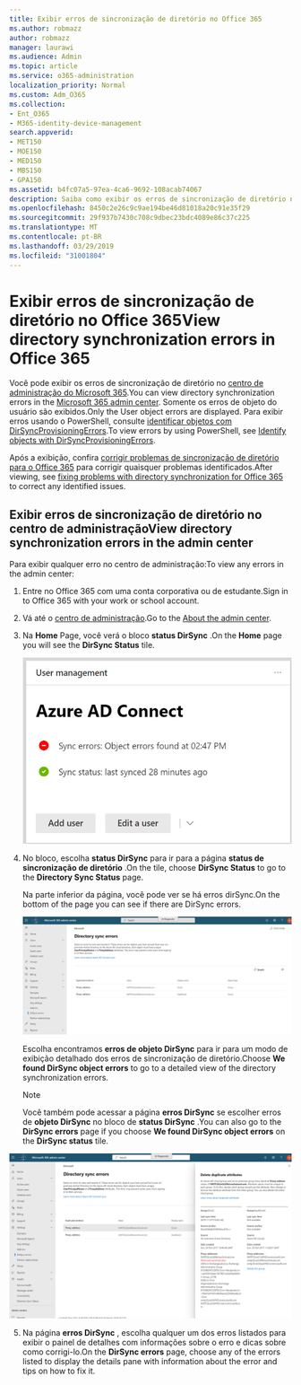 ```yaml
---
title: Exibir erros de sincronização de diretório no Office 365
ms.author: robmazz
author: robmazz
manager: laurawi
ms.audience: Admin
ms.topic: article
ms.service: o365-administration
localization_priority: Normal
ms.custom: Adm_O365
ms.collection:
- Ent_O365
- M365-identity-device-management
search.appverid:
- MET150
- MOE150
- MED150
- MBS150
- GPA150
ms.assetid: b4fc07a5-97ea-4ca6-9692-108acab74067
description: Saiba como exibir os erros de sincronização de diretório no centro de administração do Microsoft 365.
ms.openlocfilehash: 8450c2e26c9c9ae194be46d81018a20c91e35f29
ms.sourcegitcommit: 29f937b7430c708c9dbec23bdc4089e86c37c225
ms.translationtype: MT
ms.contentlocale: pt-BR
ms.lasthandoff: 03/29/2019
ms.locfileid: "31001804"
---
```

# <a name="view-directory-synchronization-errors-in-office-365"></a><span data-ttu-id="b084a-103">Exibir erros de sincronização de diretório no Office 365</span><span class="sxs-lookup"><span data-stu-id="b084a-103">View directory synchronization errors in Office 365</span></span>

<span data-ttu-id="b084a-104">Você pode exibir os erros de sincronização de diretório no [centro de administração do Microsoft 365](https://admin.microsoft.com).</span><span class="sxs-lookup"><span data-stu-id="b084a-104">You can view directory synchronization errors in the [Microsoft 365 admin center](https://admin.microsoft.com).</span></span> <span data-ttu-id="b084a-105">Somente os erros de objeto do usuário são exibidos.</span><span class="sxs-lookup"><span data-stu-id="b084a-105">Only the User object errors are displayed.</span></span> <span data-ttu-id="b084a-106">Para exibir erros usando o PowerShell, consulte [identificar objetos com DirSyncProvisioningErrors](https://docs.microsoft.com/azure/active-directory/hybrid/how-to-connect-syncservice-duplicate-attribute-resiliency).</span><span class="sxs-lookup"><span data-stu-id="b084a-106">To view errors by using PowerShell, see [Identify objects with DirSyncProvisioningErrors](https://docs.microsoft.com/azure/active-directory/hybrid/how-to-connect-syncservice-duplicate-attribute-resiliency).</span></span>

<span data-ttu-id="b084a-107">Após a exibição, confira [corrigir problemas de sincronização de diretório para o Office 365](fix-problems-with-directory-synchronization.md) para corrigir quaisquer problemas identificados.</span><span class="sxs-lookup"><span data-stu-id="b084a-107">After viewing, see [fixing problems with directory synchronization for Office 365](fix-problems-with-directory-synchronization.md) to correct any identified issues.</span></span>
  
## <a name="view-directory-synchronization-errors-in-the-admin-center"></a><span data-ttu-id="b084a-108">Exibir erros de sincronização de diretório no centro de administração</span><span class="sxs-lookup"><span data-stu-id="b084a-108">View directory synchronization errors in the admin center</span></span>

<span data-ttu-id="b084a-109">Para exibir qualquer erro no centro de administração:</span><span class="sxs-lookup"><span data-stu-id="b084a-109">To view any errors in the admin center:</span></span>
  
1. <span data-ttu-id="b084a-110">Entre no Office 365 com uma conta corporativa ou de estudante.</span><span class="sxs-lookup"><span data-stu-id="b084a-110">Sign in to Office 365 with your work or school account.</span></span> 
    
2. <span data-ttu-id="b084a-111">Vá até o [centro de administração](https://support.office.com/article/758befc4-0888-4009-9f14-0d147402fd23).</span><span class="sxs-lookup"><span data-stu-id="b084a-111">Go to the [About the admin center](https://support.office.com/article/758befc4-0888-4009-9f14-0d147402fd23).</span></span>
    
3. <span data-ttu-id="b084a-112">Na **Home** Page, você verá o bloco **status DirSync** .</span><span class="sxs-lookup"><span data-stu-id="b084a-112">On the **Home** page you will see the **DirSync Status** tile.</span></span> 
    
    ![O bloco de status dirSync na visualização do centro de administração](media/060006e9-de61-49d5-8979-e77cda198e71.png)
  
4. <span data-ttu-id="b084a-114">No bloco, escolha **status DirSync** para ir para a página **status de sincronização de diretório** .</span><span class="sxs-lookup"><span data-stu-id="b084a-114">On the tile, choose **DirSync Status** to go to the **Directory Sync Status** page.</span></span> 
    
    <span data-ttu-id="b084a-115">Na parte inferior da página, você pode ver se há erros dirSync.</span><span class="sxs-lookup"><span data-stu-id="b084a-115">On the bottom of the page you can see if there are DirSync errors.</span></span>
    
    ![Na página status de sincronização de diretório, você pode ver se há erros de objeto dirSync](media/882094a3-80d3-4aae-b90b-78b27047974c.png)
  
    <span data-ttu-id="b084a-117">Escolha encontramos **erros de objeto DirSync** para ir para um modo de exibição detalhado dos erros de sincronização de diretório.</span><span class="sxs-lookup"><span data-stu-id="b084a-117">Choose **We found DirSync object errors** to go to a detailed view of the directory synchronization errors.</span></span> 
    
    > [!NOTE]
    > <span data-ttu-id="b084a-118">Você também pode acessar a página **erros DirSync** se escolher erros de **objeto DirSync** no bloco de **status DirSync** .</span><span class="sxs-lookup"><span data-stu-id="b084a-118">You can also go to the **DirSync errors** page if you choose **We found DirSync object errors** on the **DirSync status** tile.</span></span> 
  
![Página de erros dirSync](media/a6e302d4-6be7-4e3a-b4b5-81c5a2c02952.png)
  
5. <span data-ttu-id="b084a-120">Na página **erros DirSync** , escolha qualquer um dos erros listados para exibir o painel de detalhes com informações sobre o erro e dicas sobre como corrigi-lo.</span><span class="sxs-lookup"><span data-stu-id="b084a-120">On the **DirSync errors** page, choose any of the errors listed to display the details pane with information about the error and tips on how to fix it.</span></span> 
